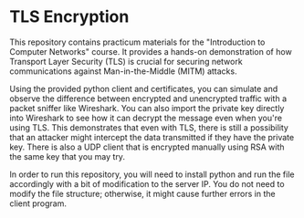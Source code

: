 # TLS Encryption
This repository contains practicum materials for the "Introduction to Computer Networks" course. It provides a hands-on demonstration of how Transport Layer Security (TLS) is crucial for securing network communications against Man-in-the-Middle (MITM) attacks.

Using the provided python client and certificates, you can simulate and observe the difference between encrypted and unencrypted traffic with a packet sniffer like Wireshark. You can also import the private key directly into Wireshark to see how it can decrypt the message even when you're using TLS.
This demonstrates that even with TLS, there is still a possibility that an attacker might intercept the data transmitted if they have the private key.
There is also a UDP client that is encrypted manually using RSA with the same key that you may try.

In order to run this repository, you will need to install python and run the file accordingly with a bit of modification to the server IP.
You do not need to modify the file structure; otherwise, it might cause further errors in the client program.
